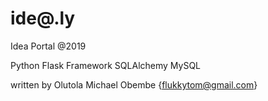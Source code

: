 # ide@.ly
Idea Portal
@2019

Python
Flask Framework
SQLAlchemy
MySQL

written by Olutola Michael Obembe {flukkytom@gmail.com}
